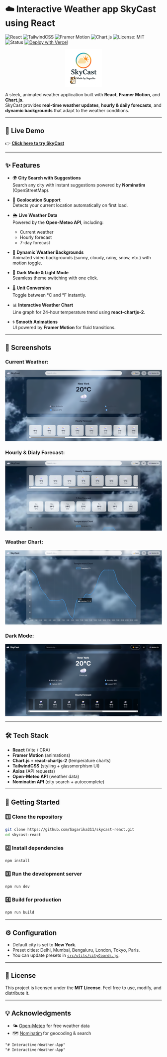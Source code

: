 # ☁️ Interactive Weather app SkyCast using React

![React](https://img.shields.io/badge/React-18-blue?logo=react)  ![TailwindCSS](https://img.shields.io/badge/TailwindCSS-3.0-38BDF8?logo=tailwindcss)  ![Framer Motion](https://img.shields.io/badge/Framer_Motion-Animation-FF69B4?logo=framer)  ![Chart.js](https://img.shields.io/badge/Chart.js-4.0-orange?logo=chartdotjs)  ![License: MIT](https://img.shields.io/badge/License-MIT-green.svg)  ![Status](https://img.shields.io/badge/Status-Active-success)  [![Deploy with Vercel](https://vercelbadge.vercel.app/api/Sagarika311/interactive-weather-app)](https://interactive-weather-app-psi.vercel.app/) 

<p align="center">
  <img src="public/logo.png" alt="SkyCast Logo" width="120"/>
</p>

A sleek, animated weather application built with **React**, **Framer Motion**, and **Chart.js**.  
SkyCast provides **real-time weather updates**, **hourly & daily forecasts**, and **dynamic backgrounds** that adapt to the weather conditions.

---

## 🔗 Live Demo

👉 **[Click here to try SkyCast](https://interactive-weather-app-psi.vercel.app/)**  

---

## ✨ Features

- 🌍 **City Search with Suggestions**  
  Search any city with instant suggestions powered by **Nominatim** (OpenStreetMap).

- 📍 **Geolocation Support**  
  Detects your current location automatically on first load.

- 🌦 **Live Weather Data**  
  Powered by the **Open-Meteo API**, including:
  - Current weather
  - Hourly forecast
  - 7-day forecast

- 🎨 **Dynamic Weather Backgrounds**  
  Animated video backgrounds (sunny, cloudy, rainy, snow, etc.) with motion toggle.

- 🌙 **Dark Mode & Light Mode**  
  Seamless theme switching with one click.

- 🌡 **Unit Conversion**  
  Toggle between °C and °F instantly.

- 📊 **Interactive Weather Chart**  
  Line graph for 24-hour temperature trend using **react-chartjs-2**.

- 🌀 **Smooth Animations**  
  UI powered by **Framer Motion** for fluid transitions.

---

## 📸 Screenshots

### Current Weather:

![Current](screenshots/Current.png)

### Hourly & Dialy Forecast:

![Hourly & Daily](screenshots/Hourly&Daily.png)

### Weather Chart:

![Daily](screenshots/Chart.png) 

### Dark Mode:

![Chart](screenshots/Darkmode.png)

---

## 🛠️ Tech Stack

- **React** (Vite / CRA)
- **Framer Motion** (animations)
- **Chart.js + react-chartjs-2** (temperature charts)
- **TailwindCSS** (styling + glassmorphism UI)
- **Axios** (API requests)
- **Open-Meteo API** (weather data)
- **Nominatim API** (city search + autocomplete)

---

## 🚀 Getting Started

### 1️⃣ Clone the repository
```bash
git clone https://github.com/Sagarika311/skycast-react.git
cd skycast-react
````

### 2️⃣ Install dependencies

```bash
npm install
```

### 3️⃣ Run the development server

```bash
npm run dev
```

### 4️⃣ Build for production

```bash
npm run build
```

---

## ⚙️ Configuration

* Default city is set to **New York**.
* Preset cities: Delhi, Mumbai, Bengaluru, London, Tokyo, Paris.
* You can update presets in [`src/utils/cityCoords.js`](src/utils/cityCoords.js).

---

## 📝 License

This project is licensed under the **MIT License**.
Feel free to use, modify, and distribute it.

---

## 💡 Acknowledgments

* 🌤 [Open-Meteo](https://open-meteo.com/) for free weather data
* 🗺 [Nominatim](https://nominatim.org/) for geocoding & search

```
"# Interactive-Weather-App" 
"# Interactive-Weather-App" 
